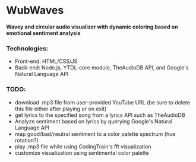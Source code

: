 # WubWaves
**Wavey and circular audio visualizer with dynamic coloring based on emotional sentiment analysis**

### Technologies:
* Front-end: HTML/CSS/JS
* Back-end: Node.js, YTDL-core module, TheAudioDB API, and Google's Natural Language API

### TODO:
* download .mp3 file from user-provided YouTube URL (be sure to delete this file either after playing or on exit)
* get lyrics to the specified song from a lyrics API such as TheAudioDB
* Analyze sentiment based on lyrics by querying Google's Natural Language API
* map good/bad/neutral sentiment to a color palette spectrum (hue rotation?)
* play .mp3 file while using CodingTrain's fft visualization
* customize visualization using sentimental color palette